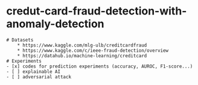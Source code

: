 # credut-card-fraud-detection-with-anomaly-detection

    # Datasets
        * https://www.kaggle.com/mlg-ulb/creditcardfraud
        * https://www.kaggle.com/c/ieee-fraud-detection/overview
        * https://datahub.io/machine-learning/creditcard
    # Experiments
    - [x] codes for prediction experiments (accuracy, AUROC, F1-score...)
    - [ ] explainable AI
    - [ ] adversarial attack

